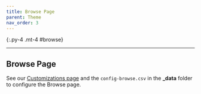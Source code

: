 ```yaml
---
title: Browse Page
parent: Theme
nav_order: 3
---
```


{:.py-4 .mt-4 #browse}
***

## Browse Page

See our [Customizations page](customize.html) and the `config-browse.csv` in the **_data** folder to configure the Browse page.
